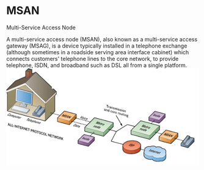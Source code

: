 # MSAN


Multi-Service Access Node

A multi-service access node (MSAN), also known as a multi-service access
gateway (MSAG), is a device typically installed in a telephone exchange
(although sometimes in a roadside serving area interface cabinet) which
connects customers' telephone lines to the core network, to provide
telephone, ISDN, and broadband such as DSL all from a single platform.\
![](./images/15008635.png?width=479)

